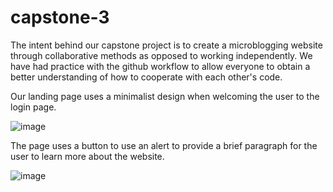 # capstone-3

The intent behind our capstone project is to create a microblogging website through collaborative methods as opposed to working independently. We have had practice with the github workflow to allow everyone to obtain a better understanding of how to cooperate with each other's code.

Our landing page uses a minimalist design when welcoming the user to the login page.  

![image](https://github.com/Personiac/capstone-3/assets/100500645/66695c6e-978a-4736-8cf4-bb3834795795)



The page uses a button to use an alert to provide a brief paragraph for the user to learn more about the website.

![image](https://github.com/Personiac/capstone-3/assets/100500645/2c882240-18f4-4094-9f92-3bd705a2f053)
